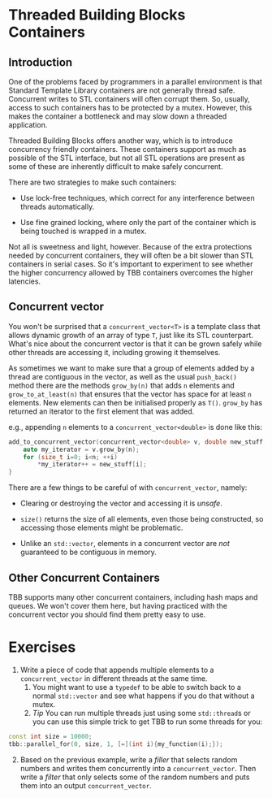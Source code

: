 # Threaded Building Blocks Containers

## Introduction

One of the problems faced by programmers in a parallel environment is that Standard Template Library containers are not generally thread safe. Concurrent writes to STL containers will often corrupt them. So, usually, access to such containers has to be protected by a mutex. However, this makes the container a bottleneck and may slow down a threaded application.

Threaded Building Blocks offers another way, which is to introduce concurrency friendly containers. These containers support as much as possible of the STL interface, but not all STL operations are present as some of these are inherently difficult to make safely concurrent.

There are two strategies to make such containers:

* Use lock-free techniques, which correct for any interference between threads automatically.

* Use fine grained locking, where only the part of the container which is being touched is wrapped in a mutex.

Not all is sweetness and light, however. Because of the extra protections needed by concurrent containers, they will often be a bit slower than STL containers in serial cases. So it's important to experiment to see whether the higher concurrency allowed by TBB containers overcomes the higher latencies.

## Concurrent vector

You won't be surprised that a `concurrent_vector<T>` is a template class that allows dynamic growth of an array of type `T`, just like its STL counterpart. What's nice about the concurrent vector is that it can be grown safely while other threads are accessing it, including growing it themselves.

As sometimes we want to make sure that a group of elements added by a thread are contiguous in the vector, as well as the usual `push_back()` method there are the methods `grow_by(n)` that adds `n` elements and `grow_to_at_least(n)` that ensures that the vector has space for at least `n` elements. New elements can then be initialised properly as `T()`. `grow_by` has returned an iterator to the first element that was
added.

e.g., appending `n` elements to a `concurrent_vector<double>` is done like this:

```cpp
add_to_concurrent_vector(concurrent_vector<double> v, double new_stuff[], size_t n) {
    auto my_iterator = v.grow_by(n);
    for (size_t i=0; i<n; ++i) 
        *my_iterator++ = new_stuff[i];
}
```

There are a few things to be careful of with `concurrent_vector`, namely:

* Clearing or destroying the vector and accessing it is *unsafe*.

* `size()` returns the size of all elements, even those being constructed, so accessing those elements might be problematic.

* Unlike an `std::vector`, elements in a concurrent vector are *not* guaranteed to be contiguous in memory.

## Other Concurrent Containers

TBB supports many other concurrent containers, including hash maps and queues. We won't cover them here, but having practiced with the concurrent vector you should find them pretty easy to use.

# Exercises

1. Write a piece of code that appends multiple elements to a `concurrent_vector` in different threads at the same time.
    1. You might want to use a `typedef` to be able to switch back to a normal `std::vector` and see what happens if you do that without a mutex.
    2. *Tip* You can run multiple threads just using some `std::thread`s or you can use this simple trick to get TBB to run some threads for you:

```cpp
const int size = 10000;
tbb::parallel_for(0, size, 1, [=](int i){my_function(i);});
```

2. Based on the previous example, write a *filler* that selects random numbers and writes them concurrently into a `concurrent_vector`. Then write a *filter* that only selects some of the random numbers and puts them into an output `concurrent_vector`.
